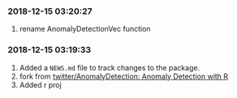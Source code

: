 ### 2018-12-15 03:20:27

1. rename AnomalyDetectionVec function

### 2018-12-15 03:19:33

1. Added a `NEWS.md` file to track changes to the package.
1. fork from [twitter/AnomalyDetection: Anomaly Detection with R](https://github.com/twitter/AnomalyDetection)
1. Added r proj